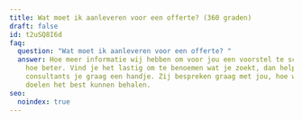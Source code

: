 ```yaml
---
title: Wat moet ik aanleveren voor een offerte? (360 graden)
draft: false
id: t2uSQ8I6d
faq:
  question: "Wat moet ik aanleveren voor een offerte? "
  answer: Hoe meer informatie wij hebben om voor jou een voorstel te schrijven,
    hoe beter. Vind je het lastig om te benoemen wat je zoekt, dan helpen onze
    consultants je graag een handje. Zij bespreken graag met jou, hoe we jouw
    doelen het best kunnen behalen.
seo:
  noindex: true
---
```

